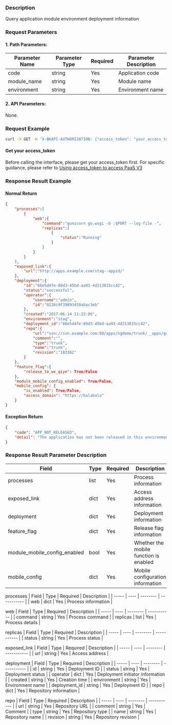 ### Description
Query application module environment deployment information

### Request Parameters

#### 1. Path Parameters:

| Parameter Name | Parameter Type | Required | Parameter Description |
| -------------- | -------------- | -------- | --------------------- |
| code           | string         | Yes      | Application code      |
| module_name    | string         | Yes      | Module name           |
| environment    | string         | Yes      | Environment name      |

#### 2. API Parameters:
None.

### Request Example
```bash
curl -X GET -H 'X-BKAPI-AUTHORIZATION: {"access_token": "your_access_token"}' http://bkapi.example.com/api/bkpaas3/prod/bkapps/applications/{code}/modules/{module_name}/envs/{environment}/released_state/
```

#### Get your access_token
Before calling the interface, please get your access_token first. For specific guidance, please refer to [Using access_token to access PaaS V3](https://bk.tencent.com/docs/markdown/PaaS3.0/topics/paas/access_token)

### Response Result Example

#### Normal Return
```json
{
    "processes":[
        {
            "web":{
                "command":"gunicorn go.wsgi -b :$PORT --log-file -",
                "replicas":[
                    {
                        "status":"Running"
                    }
                ]
            }
        }
    ],
    "exposed_link":{
        "url":"http://apps.example.com/stag--appid/"
    },
    "deployment":{
        "id":"66e5d4fe-89d3-45bd-aa93-4d213815cc42",
        "status":"successful",
        "operator":{
            "username":"admin",
            "id":"0226c9f39893459abac3eb"
        },
        "created":"2017-06-14 11:22:06",
        "environment":"stag",
        "deployment_id":"66e5d4fe-89d3-45bd-aa93-4d213815cc42",
        "repo":{
            "url":"svn://svn.example.com:80/apps/ngdemo/trunk/__apps/go-appid/trunk",
            "comment":"",
            "type":"trunk",
            "name":"trunk",
            "revision":"183362"
        }
    },
    "feature_flag":{
        "release_to_wx_qiye": True/False
    },
    "module_mobile_config_enabled": True/False,
    "mobile_config": {
        "is_enabled": True/False,
        "access_domain": "https://balabala"
    }
}
```

#### Exception Return
```json
{
    "code": "APP_NOT_RELEASED",
    "detail": "The application has not been released in this environment"
}
```

### Response Result Parameter Description

| Field | Type | Required | Description |
| ----- | ---- | -------- | ----------- |
| processes | list | Yes | Process information |
| exposed_link | dict | Yes | Access address information |
| deployment | dict | Yes | Deployment information |
| feature_flag | dict | Yes | Release flag information |
| module_mobile_config_enabled | bool | Yes | Whether the mobile function is enabled |
| mobile_config | dict | Yes | Mobile configuration information |

processes
| Field | Type | Required | Description |
| ----- | ---- | -------- | ----------- |
| web | dict | Yes | Process information |

web
| Field | Type | Required | Description |
| ----- | ---- | -------- | ----------- |
| command | string | Yes | Process command |
| replicas | list | Yes | Process details |

replicas
| Field | Type | Required | Description |
| ----- | ---- | -------- | ----------- |
| status | string | Yes | Process status |

exposed_link
| Field | Type | Required | Description |
| ----- | ---- | -------- | ----------- |
| url | string | Yes | Access address |

deployment
| Field | Type | Required | Description |
| ----- | ---- | -------- | ----------- |
| id | string | Yes | Deployment ID |
| status | string | Yes | Deployment status |
| operator | dict | Yes | Deployment initiator information |
| created | string | Yes | Creation time |
| environment | string | Yes | Environment name |
| deployment_id | string | Yes | Deployment ID |
| repo | dict | Yes | Repository information |

repo
| Field | Type | Required | Description |
| ----- | ---- | -------- | ----------- |
| url | string | Yes | Repository URL |
| comment | string | Yes | Comment |
| type | string | Yes | Repository type |
| name | string | Yes | Repository name |
| revision | string | Yes | Repository revision |

